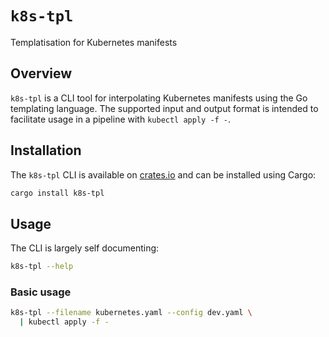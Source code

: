 # `k8s-tpl`

Templatisation for Kubernetes manifests

## Overview

`k8s-tpl` is a CLI tool for interpolating Kubernetes manifests using the Go templating language.
The supported input and output format is intended to facilitate usage in a pipeline with `kubectl apply -f -`.

## Installation

The `k8s-tpl` CLI is available on [crates.io](https://crates.io/) and can be installed using Cargo:

```sh
cargo install k8s-tpl
```

## Usage

The CLI is largely self documenting:

```sh
k8s-tpl --help
```

### Basic usage

```sh
k8s-tpl --filename kubernetes.yaml --config dev.yaml \
  | kubectl apply -f -
```

